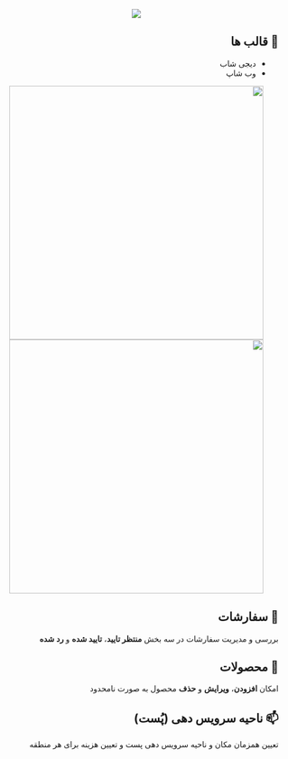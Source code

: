 <div dir="rtl">
  <p align="center">
    <img src="https://capsule-render.vercel.app/api?type=waving&color=gradient&text=وب‌از‌تو&height=100&section=header"/>
  </p>
   
  <h2 dir="rtl">💎 قالب ها</h2>
  <ul>
    <li> دیجی شاب</li>
    <li> وب شاپ</li>
  </ul>
  <div align="center">
    <a href="https://webazto.ir/templates/%D9%88%D8%A8-%D8%B4%D8%A7%D9%BE">
      <img src="https://user-images.githubusercontent.com/56348113/202889713-f82159fb-abec-4485-b95f-12f6012a56c6.gif" width="450">
    </a>
    <a href="https://webazto.ir/templates/%D8%AF%DB%8C%D8%AC%DB%8C-%D8%B4%D8%A7%D9%BE">
      <img src="https://user-images.githubusercontent.com/56348113/202890295-825143f4-1ae4-485f-bd69-e0ff3548c454.png" width="450">
    </a>
  </div>
  
  <h2 dir="rtl">🚀 سفارشات</h2>
  <p>بررسی و مدیریت سفارشات در سه بخش <b>منتظر تایید</b>، <b>تایید شده</b> و <b>رد شده</b></p>
    
  <h2 dir="rtl">🛒 محصولات</h2>
  <p>امکان <b>افزودن</b>، <b>ویرایش</b> و <b>حذف</b> محصول به صورت نامحدود</p>
  
  <h2 dir="rtl">📫 ناحیه سرویس دهی (پُست)</h2>
  <p>تعیین همزمان مکان و ناحیه سرویس دهی پست و تعیین هزینه برای هر منطقه</p>
</div>
